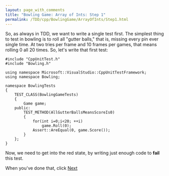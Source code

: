 ```yaml
---
layout: page_with_comments
title: "Bowling Game: Array of Ints: Step 1"
permalink: /TDD/cpp/BowlingGame/ArrayOfInts/Step1.html
---
```


So, as always in TDD, we want to write a single test first. The simplest thing to test in bowling is to roll all "gutter balls," that is, missing every pin ever single time. At two tries per frame and 10 frames per games, that means rolling 0 all 20 times.  So, let's write that first test:

```
#include "CppUnitTest.h"
#include "Bowling.h"

using namespace Microsoft::VisualStudio::CppUnitTestFramework;
using namespace Bowling;

namespace BowlingTests
{
    TEST_CLASS(BowlingGameTests)
    {
        Game game;
    public:
        TEST_METHOD(AllGutterBallsMeansScoreIs0)
        {
            for(int i=0;i<20; ++i)
                game.Roll(0);
            Assert::AreEqual(0, game.Score());
        }
    };
}
```

Now, we need to get into the red state, by writing just enough code to **fail** this test.

When you've done that, click [Next](Step2.html)
